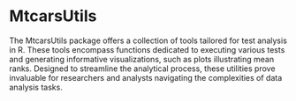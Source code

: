 # MtcarsUtils
The MtcarsUtils package offers a collection of tools tailored for test analysis in R. These tools encompass functions dedicated to executing various tests and generating informative visualizations, such as plots illustrating mean ranks. Designed to streamline the analytical process, these utilities prove invaluable for researchers and analysts navigating the complexities of data analysis tasks.

